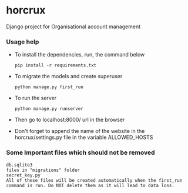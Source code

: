 # horcrux
Django project for Organisational account management

### Usage help
  * To install the dependencies, run, the command below  
    ```
	pip install -r requirements.txt
	```
	
  * To migrate the models and create superuser  
    ```
	python manage.py first_run
	```

  * To run the server  
    ```
	python manage.py runserver  
	```

  * Then go to localhost:8000/ url in the browser  
  * Don't forget to append the name of the website in the horcrux/settings.py file in the variable ALLOWED\_HOSTS

### Some Important files which should not be removed
	db.sqlite3  
	files in "migrations" folder  
	secret_key.py  
	All of these files will be created automatically when the first_run command is run. Do NOT delete them as it will lead to data loss.
